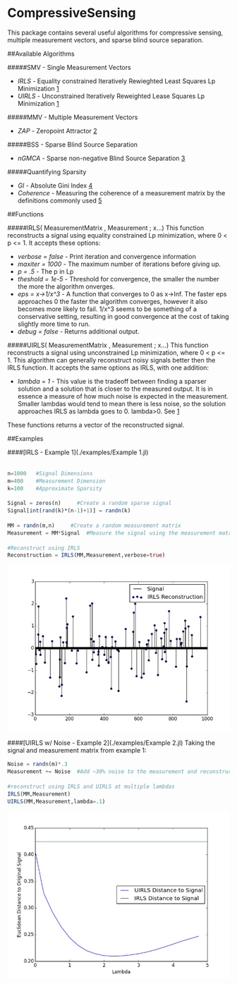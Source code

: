 # CompressiveSensing

This package contains several useful algorithms for compressive sensing, multiple measurement vectors, and sparse blind source separation.

##Available Algorithms

#####SMV - Single Measurement Vectors
- *IRLS* - Equality constrained Iteratively Rewieghted Least Squares Lp Minimization [1][bib1]
- *UIRLS* - Unconstrained Iteratively Reweighted Lease Squares Lp Minimization [1][bib1]

#####MMV - Multiple Measurement Vectors
- *ZAP* - Zeropoint Attractor [2][bib2]

#####BSS - Sparse Blind Source Separation
- *nGMCA* - Sparse non-negative Blind Source Separation [3][bib3]

#####Quantifying Sparsity
- *GI* - Absolute Gini Index [4][bib4]
- *Coherence* - Measuring the coherence of a measurement matrix by the definitions commonly used [5][bib5] 


##Functions

#####IRLS( MeasurementMatrix , Measurement ; x...)
This function reconstructs a signal using equality constrained Lp minimization, where 0 < p <= 1.
It accepts these options:
- *verbose = false* - Print iteration and convergence information
- *maxiter = 1000* - The maximum number of iterations before giving up.
- *p = .5* - The p in Lp
- *theshold = 1e-5* - Threshold for convergence, the smaller the number the more the algorithm onverges.
- *eps = x->1/x^3* - A function that converges to 0 as x->Inf. The faster eps approaches 0 the faster the algorithm converges, however it also becomes more likely to fail.  1/x^3 seems to be something of a conservative setting, resulting in good convergence at the cost of taking slightly more time to run.
- *debug = false* - Returns additional output.

#####UIRLS( MeasurementMatrix , Measurement ; x...)
This function reconstructs a signal using unconstrained Lp minimization, where 0 < p <= 1. This algorithm can generally reconstruct noisy signals better then the IRLS function.
It accepts the same options as IRLS, with one addition:
- *lambda = 1* - This value is the tradeoff between finding a sparser solution and a solution that is closer to the measured output. It is in essence a measure of how much noise is expected in the measurement. Smaller lambdas would tend to mean there is less noise, so the solution approaches IRLS as lambda goes to 0. lambda>0. See [1][bib1]

These functions returns a vector of the reconstructed signal.

##Examples

####[IRLS - Example 1](./examples/Example 1.jl)

```julia

n=1000   #Signal Dimensions
m=400    #Measurement Dimension
k=100    #Approximate Sparsity

Signal = zeros(n)     #Create a random sparse signal
Signal[int(rand(k)*(n-1)+1)] = randn(k)

MM = randn(m,n)     #Create a random measurement matrix
Measurement = MM*Signal  #Measure the signal using the measurement matrix

#Reconstruct using IRLS
Reconstruction = IRLS(MM,Measurement,verbose=true)
```
![IRLS Example](./examples/Example_1_Fig_1.png)


####[UIRLS w/ Noise - Example 2](./examples/Example 2.jl)
Taking the signal and measurement matrix from example 1:
```julia
Noise = randn(m)*.3
Measurement += Noise  #Add ~30% noise to the measurement and reconstruct

#reconstruct using IRLS and UIRLS at multiple lambdas
IRLS(MM,Measurement)
UIRLS(MM,Measurement,lambda=.1)
```
![IRLS Example](./examples/Example_2_Fig_1.png)



[bib1]:http://www.sciencedirect.com/science/article/pii/S092523121300430X
[bib2]:http://arxiv.org/pdf/1203.1548.pdf
[bib3]:http://arxiv.org/pdf/1308.5546.pdf
[bib4]:http://arxiv.org/pdf/0811.4706.pdf
[bib5]:http://cmc.edu/pages/faculty/DNeedell/papers/redundant.pdf
